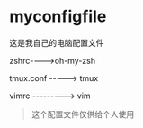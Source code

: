 # myconfigfile

这是我自己的电脑配置文件

zshrc---->oh-my-zsh

tmux.conf -----> tmux

vimrc ---------> vim

> 这个配置文件仅供给个人使用
